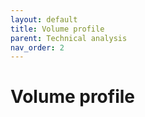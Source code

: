 ```yaml
---
layout: default
title: Volume profile
parent: Technical analysis
nav_order: 2
---
```


# Volume profile